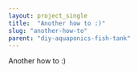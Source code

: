 ```yaml
---
layout: project_single
title:  "Another how to :)"
slug: "another-how-to"
parent: "diy-aquaponics-fish-tank"
---
```

Another how to :)